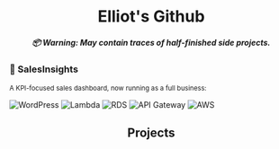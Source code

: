 <h1 align="center">
  Elliot's Github
  <h5 align="center">
    📦 Warning: May contain traces of half-finished side projects.
  </h5>
</h1>

### 💼 SalesInsights
<sub>A KPI-focused sales dashboard, now running as a full business:  

![WordPress](https://img.shields.io/badge/WordPress-21759B?logo=wordpress&logoColor=white)
![Lambda](https://img.shields.io/badge/AWS-FF9900?logo=awslambda)
![RDS](https://img.shields.io/badge/AWS-527FFF?logo=amazonrds)
![API Gateway](https://img.shields.io/badge/AWS-FF4F8B?logo=amazonapigateway)
![AWS](https://img.shields.io/badge/AWS-232F3E?logo=amazonwebservices)


<h2 align="center">Projects</h2>

